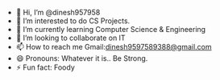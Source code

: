 - 👋 Hi, I’m @dinesh957958
- 👀 I’m interested to do CS Projects.
- 🌱 I’m currently learning Computer Science & Engineering
- 💞️ I’m looking to collaborate on IT
- 📫 How to reach me Gmail:dinesh9597589388@gmail.com
- 😄 Pronouns: Whatever it is.. Be Strong.
- ⚡ Fun fact: Foody

<!---
dinesh957958/dinesh957958 is a ✨ special ✨ repository because its `README.md` (this file) appears on your GitHub profile.
You can click the Preview link to take a look at your changes.
--->
